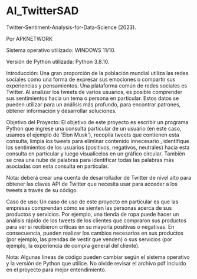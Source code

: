 # AI_TwitterSAD

Twitter-Sentiment-Analysis-for-Data-Science (2023).

Por APKNETWORK

Sistema operativo utilizado: WINDOWS 11/10.

Versión de Python utilizada: Python 3.8.10.

Introducción:
Una gran proporción de la población mundial utiliza las redes sociales como una forma de expresar sus emociones o compartir sus experiencias y pensamientos. Una plataforma común de redes sociales es Twitter. Al analizar los tweets de varios usuarios, es posible comprender sus sentimientos hacia un tema o persona en particular. Estos datos se pueden utilizar para un análisis más profundo, para encontrar patrones, obtener información y desarrollar soluciones.

Objetivo del Proyecto:
El objetivo de este proyecto es escribir un programa Python que ingrese una consulta particular de un usuario (en este caso, usamos el ejemplo de 'Elon Musk'), recopila tweets que contienen esta consulta, limpia los tweets para eliminar contenido innecesario , identifique los sentimientos de los usuarios (positivos, negativos, neutrales) hacia esta consulta en particular y luego visualícelos en un gráfico circular. También se crea una nube de palabras para identificar todas las palabras más asociadas con esta consulta en particular.

Nota: deberá crear una cuenta de desarrollador de Twitter de nivel alto para obtener las claves API de Twitter que necesita usar para acceder a los tweets a través de su código.

Caso de uso:
Un caso de uso de este proyecto en particular es que las empresas comprendan cómo se sienten las personas acerca de sus productos y servicios. Por ejemplo, una tienda de ropa puede hacer un análisis rápido de los tweets de los clientes que compraron sus productos para ver si recibieron críticas en su mayoría positivas o negativas. En consecuencia, pueden realizar los cambios necesarios en sus productos (por ejemplo, las prendas de vestir que venden) o sus servicios (por ejemplo, la experiencia de compra general del cliente).

Nota: Algunas líneas de código pueden cambiar según el sistema operativo y la versión de Python que utilice.
No olvide revisar el archivo pdf incluido en el proyecto para mejor entendimiento.
